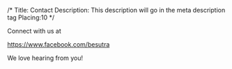 /*
Title: Contact
Description: This description will go in the meta description tag
Placing:10
*/

Connect with us at 

https://www.facebook.com/besutra

We love hearing from you!
